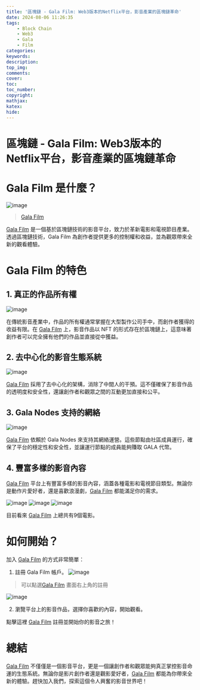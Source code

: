 ```yaml
---
title: '區塊鏈 - Gala Film: Web3版本的Netflix平台，影音產業的區塊鏈革命'
date: 2024-08-06 11:26:35
tags:
    - Block Chain
    - Web3
    - Gala
    - Film
categories:
keywords:
description:
top_img:
comments:
cover:
toc:
toc_number:
copyright:
mathjax:
katex:
hide:
---
```

# 區塊鏈 - Gala Film: Web3版本的Netflix平台，影音產業的區塊鏈革命

# Gala Film 是什麼？
![image](https://hackmd.io/_uploads/BJrrZZyq0.png)
>[Gala Film](https://twcouponcenter.com/track/clicks/8873/c627c2bc990927d8f18cec35dc2e9753743940c172e5eff1113ff4086f0c58ed)

[Gala Film](https://twcouponcenter.com/track/clicks/8873/c627c2bc990927d8f18cec35dc2e9753743940c172e5eff1113ff4086f0c58ed) 是一個基於區塊鏈技術的影音平台，致力於革新電影和電視節目產業。透過區塊鏈技術，Gala Film 為創作者提供更多的控制權和收益，並為觀眾帶來全新的觀看體驗。

# Gala Film 的特色

## 1. 真正的作品所有權
![image](https://hackmd.io/_uploads/Bk8Cm-kc0.png)

在傳統影音產業中，作品的所有權通常掌握在大型製作公司手中，而創作者獲得的收益有限。在 [Gala Film](https://twcouponcenter.com/track/clicks/8873/c627c2bc990927d8f18cec35dc2e9753743940c172e5eff1113ff4086f0c58ed) 上，影音作品以 NFT 的形式存在於區塊鏈上，這意味著創作者可以完全擁有他們的作品並直接從中獲益。

## 2. 去中心化的影音生態系統
![image](https://hackmd.io/_uploads/S1fqNZy5C.png)

[Gala Film](https://twcouponcenter.com/track/clicks/8873/c627c2bc990927d8f18cec35dc2e9753743940c172e5eff1113ff4086f0c58ed) 採用了去中心化的架構，消除了中間人的干預。這不僅確保了影音作品的透明度和安全性，還讓創作者和觀眾之間的互動更加直接和公平。

## 3. Gala Nodes 支持的網絡
![image](https://hackmd.io/_uploads/Bk6aE-J9A.png)

[Gala Film](https://twcouponcenter.com/track/clicks/8873/c627c2bc990927d8f18cec35dc2e9753743940c172e5eff1113ff4086f0c58ed) 依賴於 Gala Nodes 來支持其網絡運營。這些節點由社區成員運行，確保了平台的穩定性和安全性，並讓運行節點的成員能夠賺取 GALA 代幣。

## 4. 豐富多樣的影音內容

[Gala Film](https://twcouponcenter.com/track/clicks/8873/c627c2bc990927d8f18cec35dc2e9753743940c172e5eff1113ff4086f0c58ed) 平台上有豐富多樣的影音內容，涵蓋各種電影和電視節目類型。無論你是動作片愛好者，還是喜歡浪漫劇，[Gala Film](https://twcouponcenter.com/track/clicks/8873/c627c2bc990927d8f18cec35dc2e9753743940c172e5eff1113ff4086f0c58ed) 都能滿足你的需求。

![image](https://hackmd.io/_uploads/rySeSZyqR.png)
![image](https://hackmd.io/_uploads/By3-Bbk9R.png)
![image](https://hackmd.io/_uploads/B1mIr-1cC.png)

目前看來 [Gala Film](https://twcouponcenter.com/track/clicks/8873/c627c2bc990927d8f18cec35dc2e9753743940c172e5eff1113ff4086f0c58ed) 上總共有9個電影。

# 如何開始？

加入 [Gala Film](https://twcouponcenter.com/track/clicks/8873/c627c2bc990927d8f18cec35dc2e9753743940c172e5eff1113ff4086f0c58ed) 的方式非常簡單：

1. 註冊 Gala Film 帳戶。
![image](https://hackmd.io/_uploads/H1H1UZJcC.png)
> 可以點選[Gala Film](https://twcouponcenter.com/track/clicks/8873/c627c2bc990927d8f18cec35dc2e9753743940c172e5eff1113ff4086f0c58ed) 畫面右上角的註冊

![image](https://hackmd.io/_uploads/ByOU8WycC.png)

2. 瀏覽平台上的影音作品，選擇你喜歡的內容，開始觀看。

點擊這裡 [Gala Film](https://twcouponcenter.com/track/clicks/8873/c627c2bc990927d8f18cec35dc2e9753743940c172e5eff1113ff4086f0c58ed) 註冊並開始你的影音之旅！

# 總結

[Gala Film](https://twcouponcenter.com/track/clicks/8873/c627c2bc990927d8f18cec35dc2e9753743940c172e5eff1113ff4086f0c58ed) 不僅僅是一個影音平台，更是一個讓創作者和觀眾能夠真正掌控影音命運的生態系統。無論你是影片創作者還是觀影愛好者，[Gala Film](https://twcouponcenter.com/track/clicks/8873/c627c2bc990927d8f18cec35dc2e9753743940c172e5eff1113ff4086f0c58ed) 都能為你帶來全新的體驗。趕快加入我們，探索這個令人興奮的影音世界吧！
